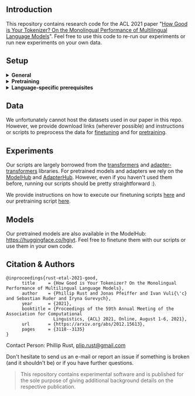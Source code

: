 ## Introduction

This repository contains research code for the ACL 2021 paper "[How Good is Your Tokenizer? On the Monolingual Performance of Multilingual Language Models](https://arxiv.org/abs/2012.15613)". Feel free to use this code to re-run our experiments or run new experiments on your own data.

## Setup

<details>
  <summary><b>General</b></summary>
&nbsp;

1) Clone this repo
```
git clone git@github.com:Adapter-Hub/hgiyt.git
```
2) Install PyTorch (we used v1.7.1 - code may not work as expected for older or newer versions) in a new Python (>=3.6) virtual environment
```
pip install torch===1.7.1+cu110 -f https://download.pytorch.org/whl/torch_stable.html
```
3) Initialize the submodules
```
git submodule update --init --recursive
```
4) Install the adapter-transformer library and dependencies
```
pip install lib/adapter-transformers
pip install -r requirements.txt
```

</details>

<details>
  <summary><b>Pretraining</b></summary>
&nbsp;

1) Install Nvidia Apex for automatic mixed-precision (amp / fp16) training
```
git clone https://github.com/NVIDIA/apex
cd apex
pip install -v --disable-pip-version-check --no-cache-dir --global-option="--cpp_ext" --global-option="--cuda_ext" ./
```
2) Install wiki-bert-pipeline dependencies
```
pip install -r lib/wiki-bert-pipeline/requirements.txt
```

</details>

<details>
  <summary><b>Language-specific prerequisites</b></summary>
&nbsp;
  
To use the [Japanese monolingual model](https://github.com/cl-tohoku/bert-japanese), install the morphological parser [MeCab](https://taku910.github.io/mecab/) with the mecab-ipadic-20070801 dictionary:

0) Install gdown for easy downloads from Google Drive
```
pip install gdown
```
1) Download and install MeCab
```
gdown https://drive.google.com/uc?id=0B4y35FiV1wh7cENtOXlicTFaRUE
tar -xvzf mecab-0.996.tar.gz
cd mecab-0.996
./configure 
make
make check
sudo make install
```
2) Download and install the mecab-ipadic-20070801 dictionary
```
gdown https://drive.google.com/uc?id=0B4y35FiV1wh7MWVlSDBCSXZMTXM
tar -xvzf mecab-ipadic-2.7.0-20070801.tar.gz
cd mecab-ipadic-2.7.0-20070801
./configure --with-charset=utf8
make
sudo make install
```
</details>


## Data
We unfortunately cannot host the datasets used in our paper in this repo. However, we provide download links (wherever possible) and instructions or scripts to preprocess the data for [finetuning](finetuning/data) and for [pretraining](pretraining).

## Experiments

Our scripts are largely borrowed from the [transformers](https://github.com/huggingface/transformers) and [adapter-transformers](https://github.com/Adapter-Hub/adapter-transformers) libraries. For pretrained models and adapters we rely on the [ModelHub](https://huggingface.co/models) and [AdapterHub](https://adapterhub.ml/). However, even if you haven't used them before, running our scripts should be pretty straightforward :).

We provide instructions on how to execute our finetuning scripts [here](finetuning) and our pretraining script [here](pretraining). 
 

## Models

Our pretrained models are also available in the ModelHub: https://huggingface.co/hgiyt. Feel free to finetune them with our scripts or use them in your own code.

## Citation & Authors

```
@inproceedings{rust-etal-2021-good,
      title     = {How Good is Your Tokenizer? On the Monolingual Performance of Multilingual Language Models}, 
      author    = {Phillip Rust and Jonas Pfeiffer and Ivan Vuli{\'c} and Sebastian Ruder and Iryna Gurevych},
      year      = {2021},
      booktitle = {Proceedings of the 59th Annual Meeting of the Association for Computational
                  Linguistics, {ACL} 2021, Online, August 1-6, 2021},
      url       = {https://arxiv.org/abs/2012.15613},
      pages     = {3118--3135}
}
```
Contact Person: Phillip Rust, plip.rust@gmail.com

Don't hesitate to send us an e-mail or report an issue if something is broken (and it shouldn't be) or if you have further questions.

> This repository contains experimental software and is published for the sole purpose of giving additional background details on the respective publication.
